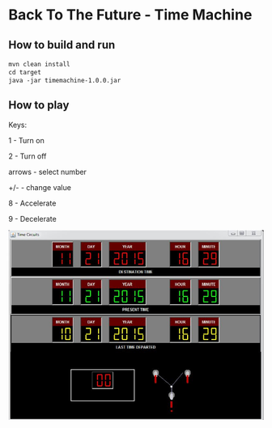 ﻿# Back To The Future - Time Machine

## How to build and run

```shell
mvn clean install
cd target
java -jar timemachine-1.0.0.jar
```

## How to play

Keys:

1 - Turn on

2 - Turn off

arrows - select number

+/- - change value

8 - Accelerate

9 - Decelerate

![Screenshot](https://raw.githubusercontent.com/SebastianCelejewski/BackToTheFuture/master/doc/screenshot.JPG)
